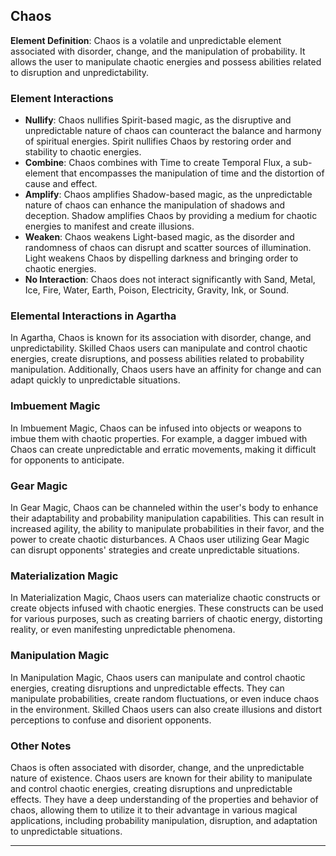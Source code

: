 ## Chaos

**Element Definition**: Chaos is a volatile and unpredictable element associated with disorder, change, and the manipulation of probability. It allows the user to manipulate chaotic energies and possess abilities related to disruption and unpredictability.

### Element Interactions

- **Nullify**: Chaos nullifies Spirit-based magic, as the disruptive and unpredictable nature of chaos can counteract the balance and harmony of spiritual energies. Spirit nullifies Chaos by restoring order and stability to chaotic energies.
- **Combine**: Chaos combines with Time to create Temporal Flux, a sub-element that encompasses the manipulation of time and the distortion of cause and effect.
- **Amplify**: Chaos amplifies Shadow-based magic, as the unpredictable nature of chaos can enhance the manipulation of shadows and deception. Shadow amplifies Chaos by providing a medium for chaotic energies to manifest and create illusions.
- **Weaken**: Chaos weakens Light-based magic, as the disorder and randomness of chaos can disrupt and scatter sources of illumination. Light weakens Chaos by dispelling darkness and bringing order to chaotic energies.
- **No Interaction**: Chaos does not interact significantly with Sand, Metal, Ice, Fire, Water, Earth, Poison, Electricity, Gravity, Ink, or Sound.

### Elemental Interactions in Agartha

In Agartha, Chaos is known for its association with disorder, change, and unpredictability. Skilled Chaos users can manipulate and control chaotic energies, create disruptions, and possess abilities related to probability manipulation. Additionally, Chaos users have an affinity for change and can adapt quickly to unpredictable situations.

### Imbuement Magic

In Imbuement Magic, Chaos can be infused into objects or weapons to imbue them with chaotic properties. For example, a dagger imbued with Chaos can create unpredictable and erratic movements, making it difficult for opponents to anticipate.

### Gear Magic

In Gear Magic, Chaos can be channeled within the user's body to enhance their adaptability and probability manipulation capabilities. This can result in increased agility, the ability to manipulate probabilities in their favor, and the power to create chaotic disturbances. A Chaos user utilizing Gear Magic can disrupt opponents' strategies and create unpredictable situations.

### Materialization Magic

In Materialization Magic, Chaos users can materialize chaotic constructs or create objects infused with chaotic energies. These constructs can be used for various purposes, such as creating barriers of chaotic energy, distorting reality, or even manifesting unpredictable phenomena.

### Manipulation Magic

In Manipulation Magic, Chaos users can manipulate and control chaotic energies, creating disruptions and unpredictable effects. They can manipulate probabilities, create random fluctuations, or even induce chaos in the environment. Skilled Chaos users can also create illusions and distort perceptions to confuse and disorient opponents.

### Other Notes

Chaos is often associated with disorder, change, and the unpredictable nature of existence. Chaos users are known for their ability to manipulate and control chaotic energies, creating disruptions and unpredictable effects. They have a deep understanding of the properties and behavior of chaos, allowing them to utilize it to their advantage in various magical applications, including probability manipulation, disruption, and adaptation to unpredictable situations.

------------------------------------------------